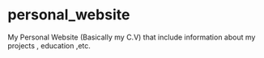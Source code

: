 # personal_website
My Personal Website (Basically my C.V) that include information about my projects , education ,etc.
